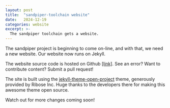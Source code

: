 ```yaml
---
layout: post
title:  "sandpiper-toolchain website"
date:   2024-12-19
categories: website
excerpt: >-
  The sandpiper toolchain gets a website.
---
```



The sandpiper project is beginning to come on-line, and with that, we need a new website. 
Our website now runs on Jekyll.

The website source code is hosted on Github [[link]](https://github.com/sandpiper-toolchain/sandpiper-toolchain.github.io).
See an error? Want to contribute content? Submit a pull request!

The site is built using the [jekyll-theme-open-project](https://github.com/riboseinc/jekyll-theme-open-project) theme, generously provided by Ribose Inc.
Huge thanks to the developers there for making this awesome theme open source.

Watch out for more changes coming soon!
